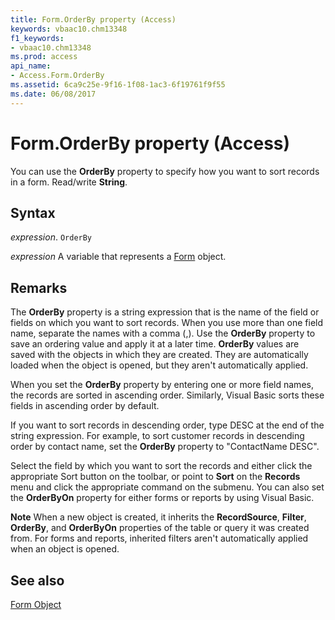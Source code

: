 ```yaml
---
title: Form.OrderBy property (Access)
keywords: vbaac10.chm13348
f1_keywords:
- vbaac10.chm13348
ms.prod: access
api_name:
- Access.Form.OrderBy
ms.assetid: 6ca9c25e-9f16-1f08-1ac3-6f19761f9f55
ms.date: 06/08/2017
---
```



# Form.OrderBy property (Access)

You can use the  **OrderBy** property to specify how you want to sort records in a form. Read/write **String**.


## Syntax

_expression_. `OrderBy`

_expression_ A variable that represents a [Form](Access.Form.md) object.


## Remarks

The  **OrderBy** property is a string expression that is the name of the field or fields on which you want to sort records. When you use more than one field name, separate the names with a comma (,). Use the **OrderBy** property to save an ordering value and apply it at a later time. **OrderBy** values are saved with the objects in which they are created. They are automatically loaded when the object is opened, but they aren't automatically applied.

When you set the  **OrderBy** property by entering one or more field names, the records are sorted in ascending order. Similarly, Visual Basic sorts these fields in ascending order by default.

If you want to sort records in descending order, type DESC at the end of the string expression. For example, to sort customer records in descending order by contact name, set the  **OrderBy** property to "ContactName DESC".

Select the field by which you want to sort the records and either click the appropriate Sort button on the toolbar, or point to  **Sort** on the **Records** menu and click the appropriate command on the submenu. You can also set the **OrderByOn** property for either forms or reports by using Visual Basic.


 **Note**  When a new object is created, it inherits the  **RecordSource**, **Filter**, **OrderBy**, and **OrderByOn** properties of the table or query it was created from. For forms and reports, inherited filters aren't automatically applied when an object is opened.


## See also


[Form Object](Access.Form.md)

